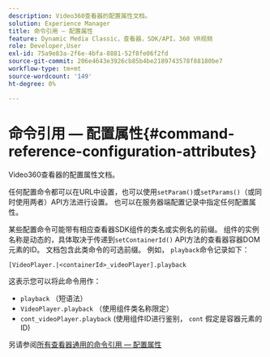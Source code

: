 ```yaml
---
description: Video360查看器的配置属性文档。
solution: Experience Manager
title: 命令引用 — 配置属性
feature: Dynamic Media Classic，查看器，SDK/API，360 VR视频
role: Developer,User
exl-id: 75a9e83a-2f6e-4bfa-8881-52f8fe06f2fd
source-git-commit: 206e4643e3926cb85b4be2189743578f88180be7
workflow-type: tm+mt
source-wordcount: '149'
ht-degree: 0%

---
```


# 命令引用 — 配置属性{#command-reference-configuration-attributes}

Video360查看器的配置属性文档。

任何配置命令都可以在URL中设置，也可以使用`setParam()`或`setParams()`（或同时使用两者）API方法进行设置。 也可以在服务器端配置记录中指定任何配置属性。

某些配置命令可能带有相应查看器SDK组件的类名或实例名的前缀。 组件的实例名称是动态的，具体取决于传递到`setContainerId()` API方法的查看器容器DOM元素的ID。 文档包含此类命令的可选前缀。 例如， `playback`命令记录如下：

`[VideoPlayer.|<containerId>_videoPlayer].playback`

这表示您可以将此命令用作：

* `playback` （短语法）
* `VideoPlayer.playback` （使用组件类名称限定）
* `cont_videoPlayer.playback` (使用组件ID进行鉴别， `cont` 假定是容器元素的ID)

另请参阅[所有查看器通用的命令引用 — 配置属性](../../../r-html5-viewer-20-cmdref-configattrib/r-html5-viewer-20-cmdref-configattrib.md#concept-850e0f2c49b949deb7cfbfd330d329bd)
